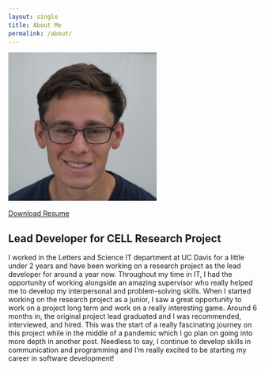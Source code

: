 ```yaml
---
layout: single
title: About Me
permalink: /about/
---
```

<img src="/assets/images/Travis.jpg" alt="drawing" width="300px"/>

 <a href="/download/TravisGarciaResume.pdf" target="_blank">Download Resume</a>

## Lead Developer for CELL Research Project
I worked in the Letters and Science IT department at UC Davis for a little under 2 years and have been working on a research project as the lead developer for around a year now. Throughout my time in IT, I had the opportunity of working alongside an amazing supervisor who really helped me to develop my interpersonal and problem-solving skills. When I started working on the research project as a junior, I saw a great opportunity to work on a project long term and work on a really interesting game. Around 6 months in, the original project lead graduated and I was recommended, interviewed, and hired. This was the start of a really fascinating journey on this project while in the middle of a pandemic which I go plan on going into more depth in another post. Needless to say, I continue to develop skills in communication and programming and I’m really excited to be starting my career in software development!
